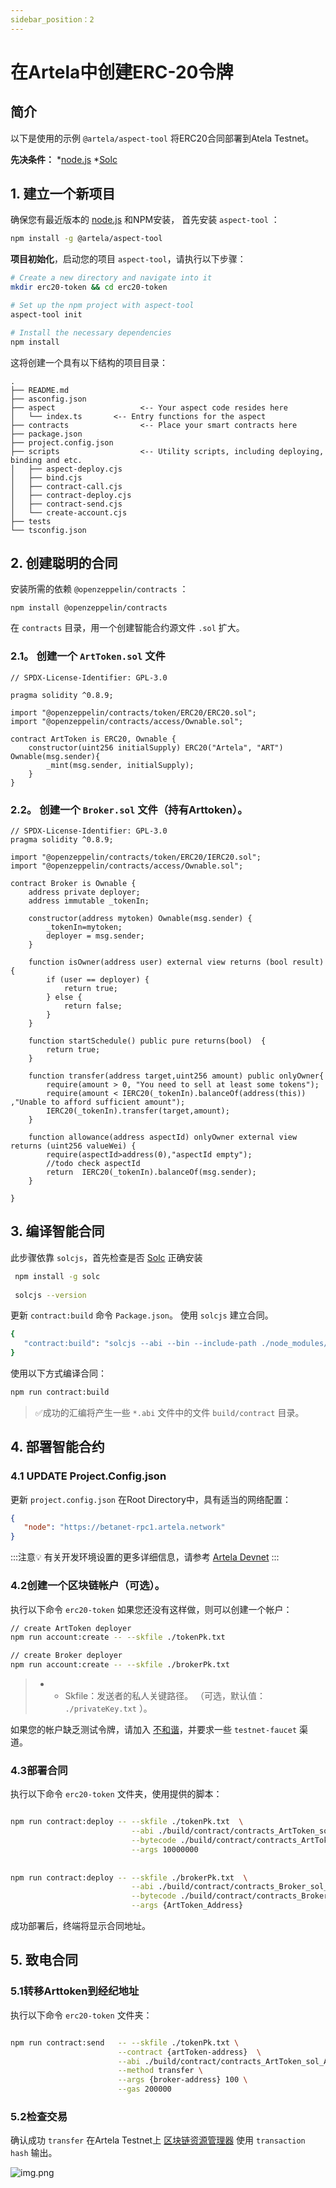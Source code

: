 ```yaml
---
sidebar_position：2
---
```


# 在Artela中创建ERC-20令牌

## 简介
以下是使用的示例 `@artela/aspect-tool` 将ERC20合同部署到Atela Testnet。

 **先决条件：** 
*[node.js](https://nodejs.org/) 
*[Solc](https://docs.soliditylang.org/en/v0.8.20/installing-solidity.html) 


## 1. 建立一个新项目
确保您有最近版本的 [node.js](https://nodejs.org/) 和NPM安装，
首先安装 `aspect-tool` ：

```bash
npm install -g @artela/aspect-tool
```

 **项目初始化**，启动您的项目 `aspect-tool`，请执行以下步骤：

```bash
# Create a new directory and navigate into it
mkdir erc20-token && cd erc20-token

# Set up the npm project with aspect-tool 
aspect-tool init

# Install the necessary dependencies
npm install
```

这将创建一个具有以下结构的项目目录：

```
.
├── README.md
├── asconfig.json
├── aspect                   <-- Your aspect code resides here
│   └── index.ts       <-- Entry functions for the aspect
├── contracts                <-- Place your smart contracts here
├── package.json
├── project.config.json
├── scripts                  <-- Utility scripts, including deploying, binding and etc.
│   ├── aspect-deploy.cjs
│   ├── bind.cjs
│   ├── contract-call.cjs
│   ├── contract-deploy.cjs
│   ├── contract-send.cjs
│   └── create-account.cjs
├── tests
└── tsconfig.json

```

## 2. 创建聪明的合同

安装所需的依赖 `@openzeppelin/contracts` ：

```shell
npm install @openzeppelin/contracts
```

在 `contracts` 目录，用一个创建智能合约源文件 `.sol` 扩大。

### 2.1。 创建一个 `ArtToken.sol` 文件

```solidity
// SPDX-License-Identifier: GPL-3.0

pragma solidity ^0.8.9;

import "@openzeppelin/contracts/token/ERC20/ERC20.sol";
import "@openzeppelin/contracts/access/Ownable.sol";

contract ArtToken is ERC20, Ownable {
    constructor(uint256 initialSupply) ERC20("Artela", "ART")  Ownable(msg.sender){
        _mint(msg.sender, initialSupply);
    }
}
```

### 2.2。 创建一个 `Broker.sol` 文件（持有Arttoken）。

```solidity
// SPDX-License-Identifier: GPL-3.0
pragma solidity ^0.8.9;

import "@openzeppelin/contracts/token/ERC20/IERC20.sol";
import "@openzeppelin/contracts/access/Ownable.sol";

contract Broker is Ownable {
    address private deployer;
    address immutable _tokenIn;

    constructor(address mytoken) Ownable(msg.sender) {
        _tokenIn=mytoken;
        deployer = msg.sender;
    }

    function isOwner(address user) external view returns (bool result) {
        if (user == deployer) {
            return true;
        } else {
            return false;
        }
    }

    function startSchedule() public pure returns(bool)  {
        return true;
    }

    function transfer(address target,uint256 amount) public onlyOwner{
        require(amount > 0, "You need to sell at least some tokens");
        require(amount < IERC20(_tokenIn).balanceOf(address(this)) ,"Unable to afford sufficient amount");
        IERC20(_tokenIn).transfer(target,amount);
    }

    function allowance(address aspectId) onlyOwner external view returns (uint256 valueWei) {
        require(aspectId>address(0),"aspectId empty");
        //todo check aspectId
        return  IERC20(_tokenIn).balanceOf(msg.sender);
    }

}
```

## 3. 编译智能合同


此步骤依靠 `solcjs`，首先检查是否 [Solc](https://docs.soliditylang.org/en/v0.8.20/installing-solidity.html) 正确安装

```bash
 npm install -g solc
 
 solcjs --version
```

更新 `contract:build` 命令 `Package.json`。 使用 `solcjs` 建立合同。

```bash
{
   "contract:build": "solcjs --abi --bin --include-path ./node_modules/ --base-path . -o ./build/contract/  ./contracts/*.sol",
}
```

使用以下方式编译合同：

```bash
npm run contract:build
```

> ✅成功的汇编将产生一些 `*.abi` 文件中的文件 `build/contract` 目录。


## 4. 部署智能合约

### 4.1 UPDATE Project.Config.json

更新 `project.config.json` 在Root Directory中，具有适当的网络配置：
```json
{
   "node": "https://betanet-rpc1.artela.network" 
}
```
:::注意💡
有关开发环境设置的更多详细信息，请参考 [Artela Devnet](/develop/node/access-testnet) 
:::

### 4.2创建一个区块链帐户（可选）。

执行以下命令 `erc20-token` 如果您还没有这样做，则可以创建一个帐户：

```bash
// create ArtToken deployer
npm run account:create -- --skfile ./tokenPk.txt

// create Broker deployer
npm run account:create -- --skfile ./brokerPk.txt

```

> *  -  Skfile：发送者的私人关键路径。 （可选，默认值： `./privateKey.txt` ）。

如果您的帐户缺乏测试令牌，请加入 [不和谐](https://discord.com/invite/artela)，并要求一些 `testnet-faucet` 渠道。


### 4.3部署合同

执行以下命令 `erc20-token` 文件夹，使用提供的脚本：

```bash

npm run contract:deploy -- --skfile ./tokenPk.txt  \
                           --abi ./build/contract/contracts_ArtToken_sol_ArtToken.abi \
                           --bytecode ./build/contract/contracts_ArtToken_sol_ArtToken.bin \
                           --args 10000000
                           
                           
npm run contract:deploy -- --skfile ./brokerPk.txt  \
                           --abi ./build/contract/contracts_Broker_sol_Broker.abi \
                           --bytecode ./build/contract/contracts_Broker_sol_Broker.bin \
                           --args {ArtToken_Address}   
```



成功部署后，终端将显示合同地址。

## 5. 致电合同

### 5.1转移Arttoken到经纪地址
执行以下命令 `erc20-token` 文件夹：

```bash

npm run contract:send   -- --skfile ./tokenPk.txt \
                        --contract {artToken-address}  \
                        --abi ./build/contract/contracts_ArtToken_sol_ArtToken.abi \
                        --method transfer \
                        --args {broker-address} 100 \
                        --gas 200000


```

### 5.2检查交易

确认成功 `transfer` 在Artela Testnet上 [区块链资源管理器](https://testnet-scan.artela.network/) 使用 `transaction hash` 输出。

 ![img.png](img.png) 